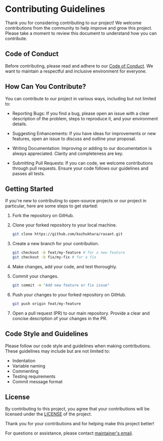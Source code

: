 # Contributing Guidelines

Thank you for considering contributing to our project! We welcome contributions from the community to help improve and grow this project. Please take a moment to review this document to understand how you can contribute.

## Code of Conduct

Before contributing, please read and adhere to our [Code of Conduct](CODE_OF_CONDUCT.md). We want to maintain a respectful and inclusive environment for everyone.

## How Can You Contribute?

You can contribute to our project in various ways, including but not limited to:

- Reporting Bugs: If you find a bug, please open an issue with a clear description of the problem, steps to reproduce it, and your environment details.

- Suggesting Enhancements: If you have ideas for improvements or new features, open an issue to discuss and outline your proposal.

- Writing Documentation: Improving or adding to our documentation is always appreciated. Clarity and completeness are key.

- Submitting Pull Requests: If you can code, we welcome contributions through pull requests. Ensure your code follows our guidelines and passes all tests.

## Getting Started

If you're new to contributing to open-source projects or our project in particular, here are some steps to get started:

1. Fork the repository on GitHub.

2. Clone your forked repository to your local machine.

   ```bash
   git clone https://github.com/kozhukhara/rasant.git
   ```

3. Create a new branch for your contribution.

   ```bash
   git checkout -b feat/my-feature # for a new feature
   git checkout -b fix/my-fix # for a fix
   ```

4. Make changes, add your code, and test thoroughly.

5. Commit your changes.

   ```bash
   git commit -m "Add new feature or fix issue"
   ```

6. Push your changes to your forked repository on GitHub.

   ```bash
   git push origin feat/my-feature
   ```

7. Open a pull request (PR) to our main repository. Provide a clear and concise description of your changes in the PR.

## Code Style and Guidelines

Please follow our code style and guidelines when making contributions. These guidelines may include but are not limited to:

- Indentation
- Variable naming
- Commenting
- Testing requirements
- Commit message format

## License

By contributing to this project, you agree that your contributions will be licensed under the [LICENSE](LICENSE) of the project.

Thank you for your contributions and for helping make this project better!

For questions or assistance, please contact [maintainer's email](mailto:alex@kozhukhar.net).
